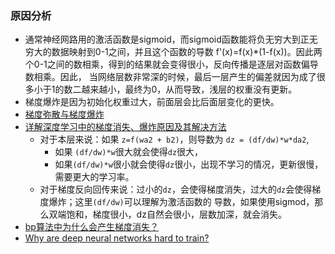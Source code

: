 ### 原因分析

- 通常神经网路用的激活函数是sigmoid，而sigmoid函数能将负无穷大到正无穷大的数据映射到0-1之间，并且这个函数的导数
  f'(x)=f(x)*(1-f(x))。因此两个0-1之间的数相乘，得到的结果就会变得很小，反向传播是逐层对函数偏导数相乘。因此，
  当网络层数非常深的时候，最后一层产生的偏差就因为成了很多小于1的数二越来越小，最终为0，从而导致，浅层的权重没有更新。
- 梯度爆炸是因为初始化权重过大，前面层会比后面层变化的更快。
- [梯度弥散与梯度爆炸](https://www.cnblogs.com/yangmang/p/7477802.html)
- [详解深度学习中的梯度消失、爆炸原因及其解决方法](https://zhuanlan.zhihu.com/p/33006526)
  - 对于本层来说：如果 `z=f(wa2 + b2)`，则导数为 `dz = (df/dw)*w*da2`,
    - 如果 `(df/dw)*w`很大就会使得`dz`很大，
    - 如果`(df/dw)*w`很小就会使得`dz`很小，出现不学习的情况，更新很慢，需要更大的学习率。
  - 对于梯度反向回传来说：过小的`dz`，会使得梯度消失，过大的`dz`会使得梯度爆炸；这里`(df/dw)`可以理解为激活函数的
    导数，如果使用sigmod，那么双端饱和，梯度很小，dz自然会很小，层数加深，就会消失。
- [bp算法中为什么会产生梯度消失？](https://www.zhihu.com/question/49812013)
- [Why are deep neural networks hard to train?](http://neuralnetworksanddeeplearning.com/chap5.html#the_vanishing_gradient_problem)



